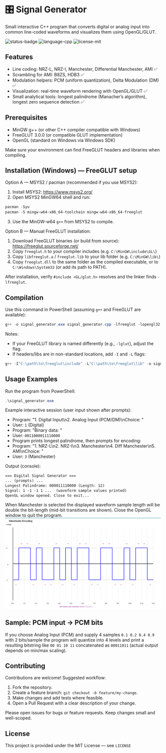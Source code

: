 
<!--
  Professional README for the `signal_generator` project.
  Generated/updated per user request: includes badges, emojis, clear sections, Windows FreeGLUT setup, compile command and examples.
-->

# 🎛️ Signal Generator

Small interactive C++ program that converts digital or analog input into common line-coded waveforms and visualizes them using OpenGL/GLUT.

![status-badge](https://img.shields.io/badge/status-experimental-yellow) ![language-cpp](https://img.shields.io/badge/language-C%2B%2B-blue) ![license-mit](https://img.shields.io/badge/license-MIT-green)

## Features

- Line coding: NRZ-L, NRZ-I, Manchester, Differential Manchester, AMI ✅
- Scrambling for AMI: B8ZS, HDB3 ✅
- Modulation helpers: PCM (uniform quantization), Delta Modulation (DM) ✅
- Visualization: real-time waveform rendering with OpenGL/GLUT ✅
- Small analytical tools: longest palindrome (Manacher’s algorithm), longest zero sequence detection ✅

## Prerequisites

- MinGW g++ (or other C++ compiler compatible with Windows)
- FreeGLUT 3.0.0 (or compatible GLUT implementation)
- OpenGL (standard on Windows via Windows SDK)

Make sure your environment can find FreeGLUT headers and libraries when compiling.

## Installation (Windows) — FreeGLUT setup

Option A — MSYS2 / pacman (recommended if you use MSYS2):

1. Install MSYS2: https://www.msys2.org/
2. Open MSYS2 MinGW64 shell and run:

```powershell
pacman -Syu
pacman -S mingw-w64-x86_64-toolchain mingw-w64-x86_64-freeglut
```

3. Use the MinGW-w64 `g++` from MSYS2 to compile.

Option B — Manual FreeGLUT installation:

1. Download FreeGLUT binaries (or build from source): https://freeglut.sourceforge.net/
2. Copy `freeglut.h` to your compiler includes (e.g. `C:\MinGW\include\GL\`)
3. Copy `libfreeglut.a` / `freeglut.lib` to your lib folder (e.g. `C:\MinGW\lib\`)
4. Copy `freeglut.dll` to the same folder as the compiled executable, or to `C:\Windows\System32` (or add its path to PATH).

After installation, verify `#include <GL/glut.h>` resolves and the linker finds `-lfreeglut`.

## Compilation

Use this command in PowerShell (assuming `g++` and FreeGLUT are available):

```powershell
g++ -o signal_generator.exe signal_generator.cpp -lfreeglut -lopengl32 -lglu32
```

Notes:
- If your FreeGLUT library is named differently (e.g., `-lglut`), adjust the flag.
- If headers/libs are in non-standard locations, add `-I` and `-L` flags:

```powershell
g++ -I"C:\path\to\freeglut\include" -L"C:\path\to\freeglut\lib" -o signal_generator.exe signal_generator.cpp -lfreeglut -lopengl32 -lglu32
```

## Usage Examples

Run the program from PowerShell:

```powershell
.\signal_generator.exe
```

Example interactive session (user input shown after prompts):

- Program: "1. Digital Input\n2. Analog Input (PCM/DM)\nChoice: "
- User: `1` (Digital)
- Program: "Binary data: "
- User: `0011000011110000`
- Program prints longest palindrome, then prompts for encoding:
- Program: "1. NRZ-L\n2. NRZ-I\n3. Manchester\n4. Diff Manchester\n5. AMI\nChoice: "
- User: `3` (Manchester)

Output (console):

```
=== Digital Signal Generator ===
... (prompts) ...
Longest Palindrome: 000011110000 (Length: 12)
Signal: 1 -1 -1 1 ...  (waveform sample values printed)
OpenGL window opened. Close to exit...
```

When Manchester is selected the displayed waveform sample length will be double the bit-length (mid-bit transitions are shown). Close the OpenGL window to quit the program.
![alt text](image.png)

## Sample: PCM input -> PCM bits

If you choose Analog Input (PCM) and supply 4 samples `0.1 0.2 0.4 0.9` with 2 bits/sample the program will quantize into 4 levels and print a resulting bitstring like `00 01 10 11` concatenated as `00011011` (actual output depends on min/max scaling).

## Contributing

Contributions are welcome! Suggested workflow:

1. Fork the repository.
2. Create a feature branch: `git checkout -b feature/my-change`.
3. Make changes and add tests where feasible.
4. Open a Pull Request with a clear description of your change.

Please open issues for bugs or feature requests. Keep changes small and well-scoped.

## License

This project is provided under the MIT License — see `LICENSE` 

